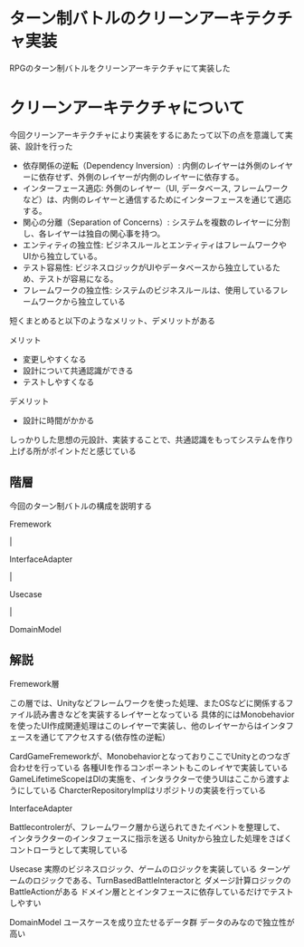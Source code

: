 # ターン制バトルのクリーンアーキテクチャ実装
RPGのターン制バトルをクリーンアーキテクチャにて実装した

#  クリーンアーキテクチャについて
今回クリーンアーキテクチャにより実装をするにあたって以下の点を意識して実装、設計を行った

- 依存関係の逆転（Dependency Inversion）: 内側のレイヤーは外側のレイヤーに依存せず、外側のレイヤーが内側のレイヤーに依存する。
- インターフェース適応: 外側のレイヤー（UI, データベース, フレームワークなど）は、内側のレイヤーと通信するためにインターフェースを通じて適応する。
- 関心の分離（Separation of Concerns）: システムを複数のレイヤーに分割し、各レイヤーは独自の関心事を持つ。
- エンティティの独立性: ビジネスルールとエンティティはフレームワークやUIから独立している。
- テスト容易性: ビジネスロジックがUIやデータベースから独立しているため、テストが容易になる。
- フレームワークの独立性: システムのビジネスルールは、使用しているフレームワークから独立している

短くまとめると以下のようなメリット、デメリットがある

メリット
- 変更しやすくなる
- 設計について共通認識ができる
- テストしやすくなる

デメリット
- 設計に時間がかかる

しっかりした思想の元設計、実装することで、共通認識をもってシステムを作り上げる所がポイントだと感じている


## 階層
今回のターン制バトルの構成を説明する

Fremework

&#124;

InterfaceAdapter

&#124;

Usecase

&#124;

DomainModel

## 解説
Fremework層

この層では、Unityなどフレームワークを使った処理、またOSなどに関係するファイル読み書きなどを実装するレイヤーとなっている
具体的にはMonobehaviorを使ったUI作成関連処理はこのレイヤーで実装し、他のレイヤーからはインタフェースを通じてアクセスする(依存性の逆転）

CardGameFremeworkが、MonobehaviorとなっておりここでUnityとのつなぎ合わせを行っている
各種UIを作るコンポーネントもこのレイヤで実装している
GameLifetimeScopeはDIの実施を、インタラクターで使うUIはここから渡すようにしている
CharcterRepositoryImplはリポジトリの実装を行っている


InterfaceAdapter

Battlecontrolerが、フレームワーク層から送られてきたイベントを整理して、
インタラクターのインタフェースに指示を送る
Unityから独立した処理をさばくコントローラとして実現している

Usecase
実際のビジネスロジック、ゲームのロジックを実装している
ターンゲームのロジックである、TurnBasedBattleInteractorと
ダメージ計算ロジックのBattleActionがある
ドメイン層ととインタフェースに依存しているだけでテストしやすい

DomainModel
ユースケースを成り立たせるデータ群
データのみなので独立性が高い
